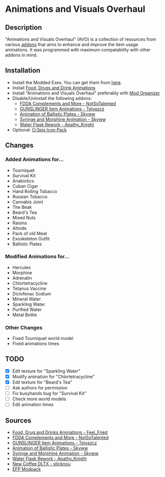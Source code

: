 # Animations and Visuals Overhaul

## Description

"Animations and Visuals Overhaul" (AVO) is a collection of resources from various [addons](#sources) that aims to enhance and improve the item usage animations.
It was programmed with maximum compatability with other addons in mind.

## Installation
* Install the Modded Exes. You can get them from [here](https://github.com/themrdemonized/STALKER-Anomaly-modded-exes).
* Install [Food, Drugs and Drink Animations](https://www.moddb.com/mods/stalker-anomaly/addons/food-drug-and-drinks-animations-reuploaded)
* Install "Animations and Visuals Overhaul" preferably with [Mod Organizer](https://github.com/ModOrganizer2/modorganizer)
* Disable/Uninstall the following addons:
  * [FDDA Complements and More - NotSoTalented](https://www.moddb.com/mods/stalker-anomaly/addons/fdda-complements-and-more)
  * [GUNSLINGER Item Animations - Teivazcz](https://www.moddb.com/mods/stalker-anomaly/addons/gunslinger-item-animations)
  * [Animation of Ballistic Plates - Skyww](https://www.moddb.com/mods/stalker-anomaly/addons/animation-of-ballistic-plates)
  * [Syringe and Morphine Animation - Skyww](https://www.moddb.com/mods/stalker-anomaly/addons/syringe-and-morphine-animation)
  * [Water Flask Rework - Apathy_Knight](https://www.moddb.com/mods/stalker-anomaly/addons/water-flask-rework)
* Optional: [Cr3pis Icon Pack](https://www.moddb.com/mods/stalker-anomaly/addons/cr3pis-icon-pack)

## Changes

### Added Animations for...
* Tourniquet
* Survival Kit
* Anabiotics
* Cuban Cigar
* Hand Rolling Tobacco
* Russian Tobacco
* Cannabis Joint
* The Beak
* Beard's Tea
* Mixed Nuts
* Raisins
* Altoids
* Pack of old Meat
* Exoskeleton Outfit
* Ballistic Plates

### Modified Animations for...
* Hercules
* Morphine
* Adrenalin
* Chlortetracycline
* Tetanus Vaccine
* Diclofenac Sodium
* Mineral Water
* Sparkling Water
* Purified Water
* Metal Bottle

### Other Changes
* Fixed Tourniquet world model
* Fixed animations times

## TODO

- [x] Edit texture for "Sparkling Water"
- [x] Modify animation for "Chlortetracycline"
- [x] Edit texture for "Beard's Tea"
- [ ] Ask authors for permission
- [ ] Fix busyhands bug for "Survival Kit"
- [ ] Check more world models
- [ ] Edit animation times

## Sources

* [Food, Drug and Drinks Animations - Feel_Fried](https://www.moddb.com/mods/stalker-anomaly/addons/food-drug-and-drinks-animations-reuploaded)
* [FDDA Complements and More - NotSoTalented](https://www.moddb.com/mods/stalker-anomaly/addons/fdda-complements-and-more)
* [GUNSLINGER Item Animations - Teivazcz](https://www.moddb.com/mods/stalker-anomaly/addons/gunslinger-item-animations)
* [Animation of Ballistic Plates - Skyww](https://www.moddb.com/mods/stalker-anomaly/addons/animation-of-ballistic-plates)
* [Syringe and Morphine Animation - Skyww](https://www.moddb.com/mods/stalker-anomaly/addons/syringe-and-morphine-animation)
* [Water Flask Rework - Apathy_Knight](https://www.moddb.com/mods/stalker-anomaly/addons/water-flask-rework)
* [New Coffee DLTX - sticknou](https://www.moddb.com/mods/stalker-anomaly/addons/new-coffee-dltx)
* [EFP Modpack](https://discord.com/servers/escape-from-pripyat-833709559067443230)
